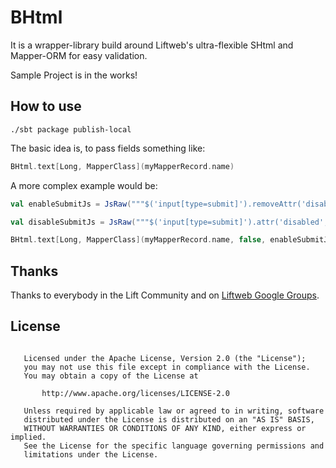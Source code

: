 BHtml
==========

It is a wrapper-library build around Liftweb's ultra-flexible SHtml and Mapper-ORM for easy validation.

Sample Project is in the works!


## How to use

```shell
./sbt package publish-local
```

The basic idea is, to pass fields something like:

```scala
BHtml.text[Long, MapperClass](myMapperRecord.name)
```

A more complex example would be:

```scala
val enableSubmitJs = JsRaw("""$('input[type=submit]').removeAttr('disabled')""")

val disableSubmitJs = JsRaw("""$('input[type=submit]').attr('disabled', 'disabled')""")

BHtml.text[Long, MapperClass](myMapperRecord.name, false, enableSubmitJs, disableSubmitJs)
```


## Thanks

Thanks to everybody in the Lift Community and on [Liftweb Google Groups](http://groups.google.com/group/liftweb).


## License

```  Copyright 2012 Franz Bettag <franz@bett.ag>

   Licensed under the Apache License, Version 2.0 (the "License");
   you may not use this file except in compliance with the License.
   You may obtain a copy of the License at

       http://www.apache.org/licenses/LICENSE-2.0

   Unless required by applicable law or agreed to in writing, software
   distributed under the License is distributed on an "AS IS" BASIS,
   WITHOUT WARRANTIES OR CONDITIONS OF ANY KIND, either express or implied.
   See the License for the specific language governing permissions and
   limitations under the License.
```

